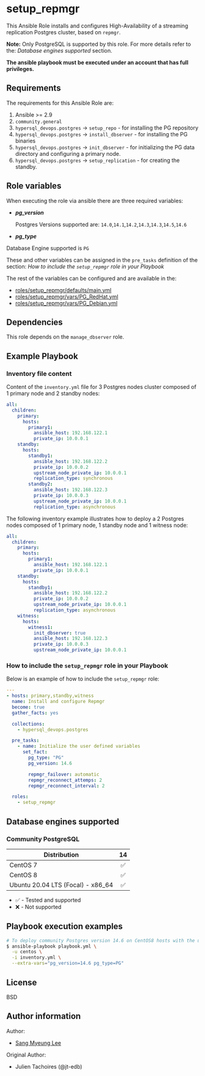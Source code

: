 # setup_repmgr

This Ansible Role installs and configures High-Availability of a streaming
replication Postgres cluster, based on `repmgr`.

**Note:**
Only PostgreSQL is supported by this role.
For more details refer to the: _Database engines supported_ section.

**The ansible playbook must be executed under an account that has full
privileges.**

## Requirements

The requirements for this Ansible Role are:

1. Ansible >= 2.9
2. `community.general`
3. `hypersql_devops.postgres` -> `setup_repo` - for installing the PG
   repository
4. `hypersql_devops.postgres` -> `install_dbserver` - for installing the PG
   binaries
5. `hypersql_devops.postgres` -> `init_dbserver` - for initializing the PG
   data directory and configuring a primary node.
6. `hypersql_devops.postgres` -> `setup_replication` - for creating the standby.

## Role variables

When executing the role via ansible there are three required variables:

- **_pg_version_**

  Postgres Versions supported are: `14.0`,`14.1`,`14.2`,`14.3`,`14.3`,`14.5`,`14.6`
- **_pg_type_**

Database Engine supported is `PG`

These and other variables can be assigned in the `pre_tasks` definition of the
section: _How to include the `setup_repmgr` role in your Playbook_

The rest of the variables can be configured and are available in the:

- [roles/setup_repmgr/defaults/main.yml](./defaults/main.yml)
- [roles/setup_repmgr/vars/PG_RedHat.yml](./vars/PG_RedHat.yml)
- [roles/setup_repmgr/vars/PG_Debian.yml](./vars/PG_Debian.yml)

## Dependencies

This role depends on the `manage_dbserver` role.

## Example Playbook

### Inventory file content

Content of the `inventory.yml` file for 3 Postgres nodes cluster composed of 1
primary node and 2 standby nodes:

```yaml
all:
  children:
    primary:
      hosts:
        primary1:
          ansible_host: 192.168.122.1
          private_ip: 10.0.0.1
    standby:
      hosts:
        standby1:
          ansible_host: 192.168.122.2
          private_ip: 10.0.0.2
          upstream_node_private_ip: 10.0.0.1
          replication_type: synchronous
        standby2:
          ansible_host: 192.168.122.3
          private_ip: 10.0.0.3
          upstream_node_private_ip: 10.0.0.1
          replication_type: asynchronous
```

The following inventory example illustrates how to deploy a 2 Postgres nodes
composed of 1 primary node, 1 standby node and 1 witness node:

```yaml
all:
  children:
    primary:
      hosts:
        primary1:
          ansible_host: 192.168.122.1
          private_ip: 10.0.0.1
    standby:
      hosts:
        standby1:
          ansible_host: 192.168.122.2
          private_ip: 10.0.0.2
          upstream_node_private_ip: 10.0.0.1
          replication_type: asynchronous
    witness:
      hosts:
        witness1:
          init_dbserver: true
          ansible_host: 192.168.122.3
          private_ip: 10.0.0.3
          upstream_node_private_ip: 10.0.0.1
```

### How to include the `setup_repmgr` role in your Playbook

Below is an example of how to include the `setup_repmgr` role:

```yaml
---
- hosts: primary,standby,witness
  name: Install and configure Repmgr
  become: true
  gather_facts: yes

  collections:
    - hypersql_devops.postgres

  pre_tasks:
    - name: Initialize the user defined variables
      set_fact:
        pg_type: "PG"
        pg_version: 14.6

        repmgr_failover: automatic
        repmgr_reconnect_attemps: 2
        repmgr_reconnect_interval: 2

  roles:
    - setup_repmgr
```

## Database engines supported

### Community PostgreSQL

| Distribution                      |               14 |
| --------------------------------- |:----------------:|
| CentOS 7                          |:white_check_mark:|
| CentOS 8                          |:white_check_mark:|
| Ubuntu 20.04 LTS (Focal) - x86_64 |:white_check_mark:|

- :white_check_mark: - Tested and supported
- :x: - Not supported

## Playbook execution examples

```bash
# To deploy community Postgres version 14.6 on CentOS8 hosts with the user centos
$ ansible-playbook playbook.yml \
  -u centos \
  -i inventory.yml \
  --extra-vars="pg_version=14.6 pg_type=PG"
```

## License

BSD

## Author information
Author:
  * [Sang Myeung Lee](https://github.com/sungmu1)

Original Author:

- Julien Tachoires (@jt-edb)
